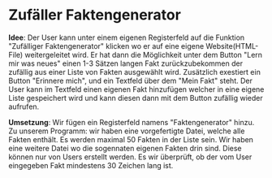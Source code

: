 # Zufäller Faktengenerator

**Idee**: Der User kann unter einem eigenen Registerfeld auf die Funktion "Zufälliger Faktengenerator" klicken wo er auf eine eigene Website(HTML-File) weitergeleitet wird. Er hat dann die Möglichkeit unter dem Button "Lern mir was neues" einen 1-3 Sätzen langen Fakt zurückzubekommen der zufällig aus einer Liste von Fakten ausgewählt wird. Zusätzlich exestiert ein Button "Erinnere mich", und ein Textfeld über dem "Mein Fakt" steht. Der User kann im Textfeld einen eigenen Fakt hinzufügen welcher in eine eigene Liste gespeichert wird und kann diesen dann mit dem Button zufällig wieder aufrufen. 

**Umsetzung**: Wir fügen ein Registerfeld namens "Faktengenerator" hinzu. Zu unserem Programm: wir haben eine vorgefertigte Datei, welche alle Fakten enthält. Es werden maximal 50 Fakten in der Liste sein. Wir haben eine weitere Datei wo die sogennaten eigenen Fakten drin sind. Diese können nur von Users erstellt werden. Es wir überprüft, ob der vom User eingegeben Fakt mindestens 30 Zeichen lang ist. 